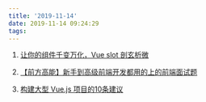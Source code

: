 ```yaml
---
title: '2019-11-14'
date: 2019-11-14 09:24:29
tags:
---
```


1. [让你的组件千变万化，Vue slot 剖玄析微](https://juejin.im/post/5dcbc236e51d451be55dde44)

2. [【前方高能】新手到高级前端开发都用的上的前端面试题](https://juejin.im/post/5dcbb828f265da4cf85d84b4)

3. [构建大型 Vue.js 项目的10条建议](https://juejin.im/post/5dcbd5f66fb9a06061527cb9)